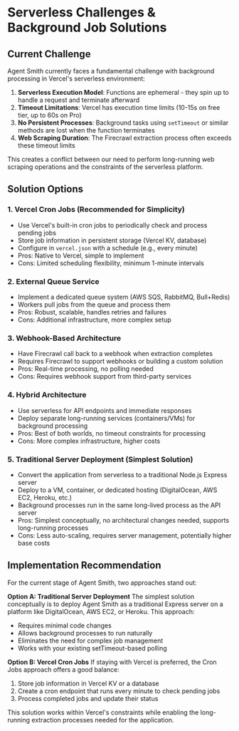 # Serverless Challenges & Background Job Solutions

## Current Challenge

Agent Smith currently faces a fundamental challenge with background processing in Vercel's serverless environment:

1. **Serverless Execution Model**: Functions are ephemeral - they spin up to handle a request and terminate afterward
2. **Timeout Limitations**: Vercel has execution time limits (10-15s on free tier, up to 60s on Pro)
3. **No Persistent Processes**: Background tasks using `setTimeout` or similar methods are lost when the function terminates
4. **Web Scraping Duration**: The Firecrawl extraction process often exceeds these timeout limits

This creates a conflict between our need to perform long-running web scraping operations and the constraints of the serverless platform.

## Solution Options

### 1. Vercel Cron Jobs (Recommended for Simplicity)

- Use Vercel's built-in cron jobs to periodically check and process pending jobs
- Store job information in persistent storage (Vercel KV, database)
- Configure in `vercel.json` with a schedule (e.g., every minute)
- Pros: Native to Vercel, simple to implement
- Cons: Limited scheduling flexibility, minimum 1-minute intervals

### 2. External Queue Service

- Implement a dedicated queue system (AWS SQS, RabbitMQ, Bull+Redis)
- Workers pull jobs from the queue and process them
- Pros: Robust, scalable, handles retries and failures
- Cons: Additional infrastructure, more complex setup

### 3. Webhook-Based Architecture

- Have Firecrawl call back to a webhook when extraction completes
- Requires Firecrawl to support webhooks or building a custom solution
- Pros: Real-time processing, no polling needed
- Cons: Requires webhook support from third-party services

### 4. Hybrid Architecture

- Use serverless for API endpoints and immediate responses
- Deploy separate long-running services (containers/VMs) for background processing
- Pros: Best of both worlds, no timeout constraints for processing
- Cons: More complex infrastructure, higher costs

### 5. Traditional Server Deployment (Simplest Solution)

- Convert the application from serverless to a traditional Node.js Express server
- Deploy to a VM, container, or dedicated hosting (DigitalOcean, AWS EC2, Heroku, etc.)
- Background processes run in the same long-lived process as the API server
- Pros: Simplest conceptually, no architectural changes needed, supports long-running processes
- Cons: Less auto-scaling, requires server management, potentially higher base costs

## Implementation Recommendation

For the current stage of Agent Smith, two approaches stand out:

**Option A: Traditional Server Deployment**
The simplest solution conceptually is to deploy Agent Smith as a traditional Express server on a platform like DigitalOcean, AWS EC2, or Heroku. This approach:
- Requires minimal code changes
- Allows background processes to run naturally
- Eliminates the need for complex job management
- Works with your existing setTimeout-based polling

**Option B: Vercel Cron Jobs**
If staying with Vercel is preferred, the Cron Jobs approach offers a good balance:

1. Store job information in Vercel KV or a database
2. Create a cron endpoint that runs every minute to check pending jobs
3. Process completed jobs and update their status

This solution works within Vercel's constraints while enabling the long-running extraction processes needed for the application.
